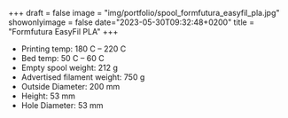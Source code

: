 +++
draft = false
image = "img/portfolio/spool_formfutura_easyfil_pla.jpg"
showonlyimage = false
date="2023-05-30T09:32:48+0200"
title = "Formfutura EasyFil PLA"
+++

* Printing temp: 180 C – 220 C
* Bed temp: 50 C – 60 C
* Empty spool weight: 212 g
* Advertised filament weight: 750 g
* Outside Diameter: 200 mm
* Height: 53 mm
* Hole Diameter: 53 mm
<!--more-->

